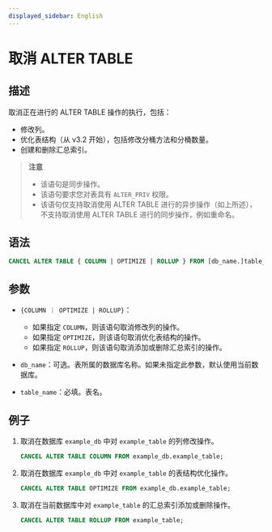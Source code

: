 ```yaml
---
displayed_sidebar: English
---
```


# 取消 ALTER TABLE

## 描述

取消正在进行的 ALTER TABLE 操作的执行，包括：

- 修改列。
- 优化表结构（从 v3.2 开始），包括修改分桶方法和分桶数量。
- 创建和删除汇总索引。

> **注意**
>
> - 该语句是同步操作。
> - 该语句要求您对表具有 `ALTER_PRIV` 权限。
> - 该语句仅支持取消使用 ALTER TABLE 进行的异步操作（如上所述），不支持取消使用 ALTER TABLE 进行的同步操作，例如重命名。

## 语法

   ```SQL
   CANCEL ALTER TABLE { COLUMN | OPTIMIZE | ROLLUP } FROM [db_name.]table_name
   ```

## 参数

- `{COLUMN ｜ OPTIMIZE | ROLLUP}`：

  - 如果指定 `COLUMN`，则该语句取消修改列的操作。
  - 如果指定 `OPTIMIZE`，则该语句取消优化表结构的操作。
  - 如果指定 `ROLLUP`，则该语句取消添加或删除汇总索引的操作。

- `db_name`：可选。表所属的数据库名称。如果未指定此参数，默认使用当前数据库。
- `table_name`：必填。表名。

## 例子

1. 取消在数据库 `example_db` 中对 `example_table` 的列修改操作。

   ```SQL
   CANCEL ALTER TABLE COLUMN FROM example_db.example_table;
   ```

2. 取消在数据库 `example_db` 中对 `example_table` 的表结构优化操作。

   ```SQL
   CANCEL ALTER TABLE OPTIMIZE FROM example_db.example_table;
   ```

3. 取消在当前数据库中对 `example_table` 的汇总索引添加或删除操作。

   ```SQL
   CANCEL ALTER TABLE ROLLUP FROM example_table;
   ```
